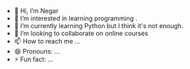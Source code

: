 - 👋 Hi, I’m Negar
- 👀 I’m interested in learning programming .
- 🌱 I’m currently learning Python but I think it's not enough.
- 💞️ I’m looking to collaborate on online courses
- 📫 How to reach me ...
- 😄 Pronouns: ...
- ⚡ Fun fact: ...

<!---
negarsl/negarsl is a ✨ special ✨ repository because its `README.md` (this file) appears on your GitHub profile.
You can click the Preview link to take a look at your changes.
--->
